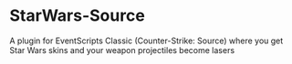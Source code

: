 # StarWars-Source
A plugin for EventScripts Classic (Counter-Strike: Source) where you get Star Wars skins and your weapon projectiles become lasers

